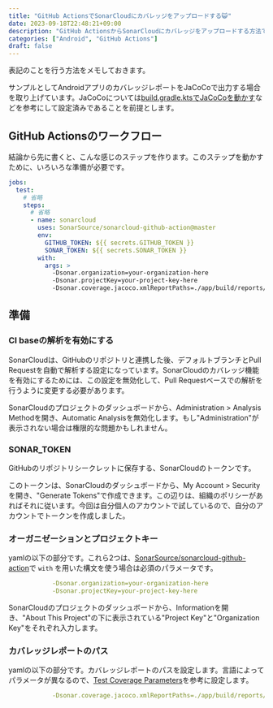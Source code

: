```yaml
---
title: "GitHub ActionsでSonarCloudにカバレッジをアップロードする😺"
date: 2023-09-18T22:48:21+09:00
description: "GitHub ActionsからSonarCloudにカバレッジをアップロードする方法です。JaCoCoを用いたAndroidのカバレッジレポートの例を書いています。"
categories: ["Android", "GitHub Actions"]
draft: false
---
```


表記のことを行う方法をメモしておきます。

サンプルとしてAndroidアプリのカバレッジレポートをJaCoCoで出力する場合を取り上げています。JaCoCoについては[build.gradle.ktsでJaCoCoを動かす](https://okuzawats.com/blog/configure-jacoco/)などを参考にして設定済みであることを前提とします。

## GitHub Actionsのワークフロー

結論から先に書くと、こんな感じのステップを作ります。このステップを動かすために、いろいろな準備が必要です。

```yaml
jobs:
  test:
    # 省略
    steps:
      # 省略
      - name: sonarcloud
        uses: SonarSource/sonarcloud-github-action@master
        env:
          GITHUB_TOKEN: ${{ secrets.GITHUB_TOKEN }}
          SONAR_TOKEN: ${{ secrets.SONAR_TOKEN }}
        with:
          args: >
            -Dsonar.organization=your-organization-here
            -Dsonar.projectKey=your-project-key-here
            -Dsonar.coverage.jacoco.xmlReportPaths=./app/build/reports/jacoco/debugCoverage/debugCoverage.xml
```

## 準備

### CI baseの解析を有効にする

SonarCloudは、GitHubのリポジトリと連携した後、デフォルトブランチとPull Requestを自動で解析する設定になっています。SonarCloudのカバレッジ機能を有効にするためには、この設定を無効化して、Pull Requestベースでの解析を行うように変更する必要があります。

SonarCloudのプロジェクトのダッシュボードから、Administration > Analysis Methodを開き、Automatic Analysisを無効化します。もし"Administration"が表示されない場合は権限的な問題かもしれません。

### SONAR_TOKEN

GitHubのリポジトリシークレットに保存する、SonarCloudのトークンです。

このトークンは、SonarCloudのダッシュボードから、My Account > Securityを開き、"Generate Tokens"で作成できます。この辺りは、組織のポリシーがあればそれに従います。今回は自分個人のアカウントで試しているので、自分のアカウントでトークンを作成しました。

### オーガニゼーションとプロジェクトキー

yamlの以下の部分です。これら2つは、[SonarSource/sonarcloud-github-action](https://github.com/SonarSource/sonarcloud-github-action)で `with` を用いた構文を使う場合は必須のパラメータです。

```yaml
            -Dsonar.organization=your-organization-here
            -Dsonar.projectKey=your-project-key-here
```

SonarCloudのプロジェクトのダッシュボードから、Informationを開き、"About This Project"の下に表示されている"Project Key"と"Organization Key"をそれぞれ入力します。

### カバレッジレポートのパス

yamlの以下の部分です。カバレッジレポートのパスを設定します。言語によってパラメータが異なるので、[Test Coverage Parameters](https://docs.sonarcloud.io/enriching/test-coverage/test-coverage-parameters/)を参考に設定します。

```yaml
            -Dsonar.coverage.jacoco.xmlReportPaths=./app/build/reports/jacoco/debugCoverage/debugCoverage.xml
```
